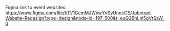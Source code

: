 Figma link to event websites:
https://www.figma.com/file/bTV1GemMJWvwYvSyUnqcCS/Jobcrypt-Website-Redesign?type=design&node-id=197-500&t=euG2BhLni5gVtSaW-0
